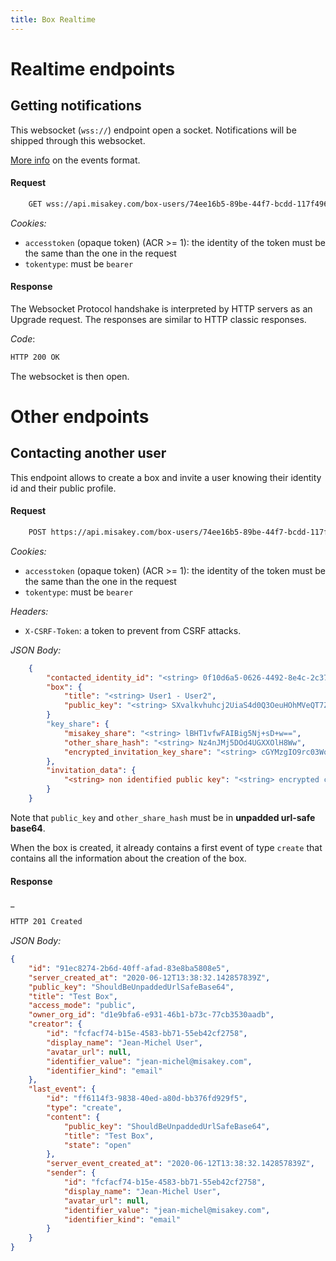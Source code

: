 ```yaml
---
title: Box Realtime
---
```


# Realtime endpoints

## Getting notifications

This websocket (`wss://`) endpoint open a socket.
Notifications will be shipped through this websocket.

[More info](/old-doc/concepts/realtime.md) on the events format.

#### Request

```bash
    GET wss://api.misakey.com/box-users/74ee16b5-89be-44f7-bcdd-117f496a90a7/ws
```

_Cookies:_
- `accesstoken` (opaque token) (ACR >= 1): the identity of the token must be the same than the one in the request
- `tokentype`: must be `bearer`

#### Response

The Websocket Protocol handshake is interpreted by HTTP servers as an Upgrade request.
The responses are similar to HTTP classic responses.

_Code_:
```bash
HTTP 200 OK
```

The websocket is then open.

# Other endpoints

## Contacting another user

This endpoint allows to create a box and invite a user
knowing their identity id and their public profile.

#### Request

```bash
    POST https://api.misakey.com/box-users/74ee16b5-89be-44f7-bcdd-117f496a90a7/contact
```

_Cookies:_
- `accesstoken` (opaque token) (ACR >= 1): the identity of the token must be the same than the one in the request
- `tokentype`: must be `bearer`

_Headers:_
- `X-CSRF-Token`: a token to prevent from CSRF attacks.

_JSON Body:_
```json
    {
        "contacted_identity_id": "<string> 0f10d6a5-0626-4492-8e4c-2c37b258f921 ",
        "box": {
            "title": "<string> User1 - User2",
            "public_key": "<string> SXvalkvhuhcj2UiaS4d0Q3OeuHOhMVeQT7ZGfCH2YCw",
        }
        "key_share": {
            "misakey_share": "<string> lBHT1vfwFAIBig5Nj+sD+w==",
            "other_share_hash": "<string> Nz4nJMj5DOd4UGXXOlH8Ww",
            "encrypted_invitation_key_share": "<string> cGYMzgIO9rc03WoSLAyoiQdLu7he5VbMRImLhRPmwTQ="
        },
        "invitation_data": {
            "<string> non identified public key": "<string> encrypted crypto action"
        }
    }
```

Note that `public_key` and `other_share_hash` must be in **unpadded url-safe base64**.

When the box is created, it already contains a first event
of type `create` that contains all the information about the creation of the box.

#### Response

_
```bash
HTTP 201 Created
```

_JSON Body:_
```json
{
    "id": "91ec8274-2b6d-40ff-afad-83e8ba5808e5",
    "server_created_at": "2020-06-12T13:38:32.142857839Z",
    "public_key": "ShouldBeUnpaddedUrlSafeBase64",
    "title": "Test Box",
    "access_mode": "public",
    "owner_org_id": "d1e9bfa6-e931-46b1-b73c-77cb3530aadb",
    "creator": {
        "id": "fcfacf74-b15e-4583-bb71-55eb42cf2758",
        "display_name": "Jean-Michel User",
        "avatar_url": null,
        "identifier_value": "jean-michel@misakey.com",
        "identifier_kind": "email"
    },
    "last_event": {
        "id": "ff6114f3-9838-40ed-a80d-bb376fd929f5",
        "type": "create",
        "content": {
            "public_key": "ShouldBeUnpaddedUrlSafeBase64",
            "title": "Test Box",
            "state": "open"
        },
        "server_event_created_at": "2020-06-12T13:38:32.142857839Z",
        "sender": {
            "id": "fcfacf74-b15e-4583-bb71-55eb42cf2758",
            "display_name": "Jean-Michel User",
            "avatar_url": null,
            "identifier_value": "jean-michel@misakey.com",
            "identifier_kind": "email"
        }
    }
}
```

